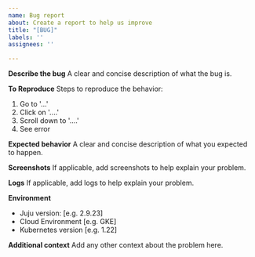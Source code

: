 ```yaml
---
name: Bug report
about: Create a report to help us improve
title: "[BUG]"
labels: ''
assignees: ''

---
```


**Describe the bug**
A clear and concise description of what the bug is.

**To Reproduce**
Steps to reproduce the behavior:
1. Go to '...'
2. Click on '....'
3. Scroll down to '....'
4. See error

**Expected behavior**
A clear and concise description of what you expected to happen.

**Screenshots**
If applicable, add screenshots to help explain your problem.

**Logs**
If applicable, add logs to help explain your problem.

**Environment**
 - Juju version: [e.g. 2.9.23]
 - Cloud Environment [e.g. GKE]
 - Kubernetes version [e.g. 1.22]

**Additional context**
Add any other context about the problem here.
